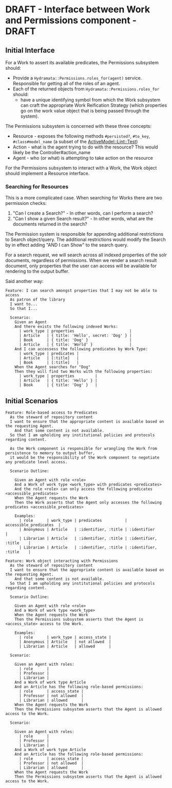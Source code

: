 # DRAFT - Interface between Work and Permissions component - DRAFT

## Initial Interface

For a Work to assert its available predicates, the Permissions subsystem should:

* Provide a `Hydramata::Permissions.roles_for(agent)` service. Responsible for getting all of the roles of an agent.
* Each of the returned objects from `Hydramata::Permissions.roles_for` should:
  * have a unique identifying symbol from which the Work subsystem can craft the appropriate Work Reification Strategy (which properties go on the work value object that is being passed through the system).

The Permissions subsystem is concerned with these three concepts:

* Resource - exposes the following methods `#persisted?`, `#to_key`, `#class#model_name` (a subset of the [ActiveModel::Lint::Test](http://api.rubyonrails.org/classes/ActiveModel/Lint/Tests.html))
* Action - what is the agent trying to do with the resource? This would likely be the Controller#action_name
* Agent - who (or what) is attempting to take action on the resource

For the Permissions subsystem to interact with a Work, the Work object should implement a Resource interface.

### Searching for Resources

This is a more complicated case. When searching for Works there are two permission checks:

1. "Can I create a Search?" - In other words, can I perform a search?
1. "Can I show a given Search result?" - In other words, what are the documents returned in the search?

The Permission system is responsible for appending additional restrictions to Search object/query.
The additional restrictions would modify the Search by in effect adding "AND I can Show" to the search query.

For a search request, we will search across all indexed properties of the solr documents, regardless of permissions.
When we render a search result document, only properties that the user can access will be available for rendering to the output buffer.

Said another way:

```gherkin
Feature: I can search amongst properties that I may not be able to access
  As patron of the library
  I want to...
  So that I...

  Scenario:
    Given an Agent
    And there exists the following indexed Works:
      | work_type | properties                        |
      | Article   | { title: 'Hello', secret: 'Dog' } |
      | Book      | { title: 'Dog' }                  |
      | Article   | { title: 'World' }                |
    And I can accessess the following predicates by Work Type:
      | work_type | predicates |
      | Article   | [:title]   |
      | Book      | [:title]   |
    When the Agent searches for "Dog"
    Then they will find two Works with the following properties:
      | work_type | properties         |
      | Article   | { title: 'Hello' } |
      | Book      | { title: 'Dog' }   |
```

## Initial Scenarios

```gherkin
Feature: Role-based access to Predicates
  As the steward of repository content
  I want to ensure that the appropriate content is available based on the requesting Agent.
    And that some content is not available.
  So that I am upholding any institutional policies and protocols regarding content.

  As the Work component is responsible for wrangling the Work from persistence to memory to output buffer,
  it would be the responsibility of the Work component to negotiate any predicate level access.

  Scenario Outline:

    Given an Agent with role <role>
    And a Work of work type <work_type> with predicates <predicates>
    And the role <role> can only access the following predicates <accessible_predicates>
    When the Agent requests the Work
    Then the Work asserts that the Agent only accesses the following predicates <accessible_predicates>

    Examples:
      | role      | work_type | predicates          | accessible_predicates  |
      | Anonymous | Article   | :identifier, :title | :identifier            |
      | Librarian | Article   | :identifier, :title | :identifier, :title    |
      | Librarian | Article   | :identifier, :title | :identifier, :title    |
```

```gherkin
Feature: Work object interacting with Permissions
  As the steward of repository content
  I want to ensure that the appropriate content is available based on the requesting Agent.
    And that some content is not available.
  So that I am upholding any institutional policies and protocols regarding content.

  Scenario Outline:

    Given an Agent with role <role>
    And a Work of work type <work_type>
    When the Agent requests the Work
    Then the Permissions subsystem asserts that the Agent is <access_state> access to the Work.

    Examples:
      | role      | work_type | access_state |
      | Anonymous | Article   | not allowed  |
      | Librarian | Article   | allowed      |

  Scenario:

    Given an Agent with roles:
      | role      |
      | Professor |
      | Librarian |
    And a Work of work type Article
    And an Article has the following role-based permissions:
      | role      | access_state |
      | Professor | not allowed  |
      | Librarian | allowed      |
    When the Agent requests the Work
    Then the Permissions subsystem asserts that the Agent is allowed access to the Work.

  Scenario:

    Given an Agent with roles:
      | role      |
      | Professor |
      | Librarian |
    And a Work of work type Article
    And an Article has the following role-based permissions:
      | role      | access_state |
      | Professor | not allowed  |
      | Librarian | allowed      |
    When the Agent requests the Work
    Then the Permissions subsystem asserts that the Agent is allowed access to the Work.
```
